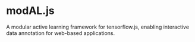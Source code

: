 # modAL.js
A modular active learning framework for tensorflow.js, enabling interactive data annotation for web-based applications.
